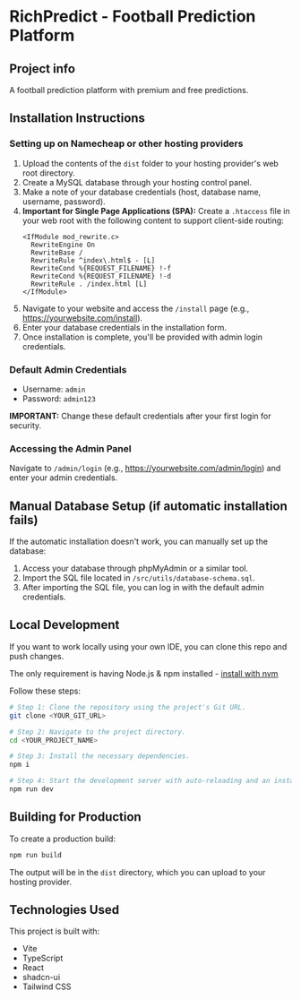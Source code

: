 
# RichPredict - Football Prediction Platform

## Project info

A football prediction platform with premium and free predictions.

## Installation Instructions

### Setting up on Namecheap or other hosting providers

1. Upload the contents of the `dist` folder to your hosting provider's web root directory.
2. Create a MySQL database through your hosting control panel.
3. Make a note of your database credentials (host, database name, username, password).
4. **Important for Single Page Applications (SPA):** Create a `.htaccess` file in your web root with the following content to support client-side routing:
   ```
   <IfModule mod_rewrite.c>
     RewriteEngine On
     RewriteBase /
     RewriteRule ^index\.html$ - [L]
     RewriteCond %{REQUEST_FILENAME} !-f
     RewriteCond %{REQUEST_FILENAME} !-d
     RewriteRule . /index.html [L]
   </IfModule>
   ```
5. Navigate to your website and access the `/install` page (e.g., https://yourwebsite.com/install).
6. Enter your database credentials in the installation form.
7. Once installation is complete, you'll be provided with admin login credentials.

### Default Admin Credentials

- Username: `admin`
- Password: `admin123`

**IMPORTANT:** Change these default credentials after your first login for security.

### Accessing the Admin Panel

Navigate to `/admin/login` (e.g., https://yourwebsite.com/admin/login) and enter your admin credentials.

## Manual Database Setup (if automatic installation fails)

If the automatic installation doesn't work, you can manually set up the database:

1. Access your database through phpMyAdmin or a similar tool.
2. Import the SQL file located in `/src/utils/database-schema.sql`.
3. After importing the SQL file, you can log in with the default admin credentials.

## Local Development

If you want to work locally using your own IDE, you can clone this repo and push changes.

The only requirement is having Node.js & npm installed - [install with nvm](https://github.com/nvm-sh/nvm#installing-and-updating)

Follow these steps:

```sh
# Step 1: Clone the repository using the project's Git URL.
git clone <YOUR_GIT_URL>

# Step 2: Navigate to the project directory.
cd <YOUR_PROJECT_NAME>

# Step 3: Install the necessary dependencies.
npm i

# Step 4: Start the development server with auto-reloading and an instant preview.
npm run dev
```

## Building for Production

To create a production build:

```sh
npm run build
```

The output will be in the `dist` directory, which you can upload to your hosting provider.

## Technologies Used

This project is built with:

- Vite
- TypeScript
- React
- shadcn-ui
- Tailwind CSS
